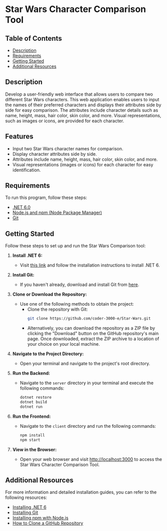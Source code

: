 # Star Wars Character Comparison Tool

## Table of Contents
- [Description](#description)
- [Requirements](#requirements)
- [Getting Started](#getting-started)
- [Additional Resources](#additional-resources)

## Description
Develop a user-friendly web interface that allows users to compare two different Star Wars characters. This web application enables users to input the names of their preferred characters and displays their attributes side by side for easy comparison. The attributes include character details such as name, height, mass, hair color, skin color, and more. Visual representations, such as images or icons, are provided for each character.

## Features

- Input two Star Wars character names for comparison.
- Display character attributes side by side.
- Attributes include name, height, mass, hair color, skin color, and more.
- Visual representations (images or icons) for each character for easy identification.

## Requirements
To run this program, follow these steps:

- [.NET 6.0](https://dotnet.microsoft.com/en-us/download/dotnet/6.0)
- [Node.js and npm (Node Package Manager)](https://docs.npmjs.com/downloading-and-installing-node-js-and-npm)
- [Git](https://git-scm.com/downloads)

## Getting Started
Follow these steps to set up and run the Star Wars Comparison tool:

1. **Install .NET 6:**
   - Visit [this link](https://dotnet.microsoft.com/en-us/download/dotnet/6.0) and follow the installation instructions to install .NET 6.

2. **Install Git:**
   - If you haven't already, download and install Git from [here](https://git-scm.com/downloads).

3. **Clone or Download the Repository:**
   - Use one of the following methods to obtain the project:
     - Clone the repository with Git:
       ```bash
       git clone https://github.com/coder-3000-e/Star-Wars.git
       ```
     - Alternatively, you can download the repository as a ZIP file by clicking the "Download" button on the GitHub repository's main page. Once downloaded, extract the ZIP archive to a location of your choice on your local machine.

4. **Navigate to the Project Directory:**
   - Open your terminal and navigate to the project's root directory.

5. **Run the Backend:**
   - Navigate to the `server` directory in your terminal and execute the following commands:
     ```bash
     dotnet restore
     dotnet build
     dotnet run
     ```

6. **Run the Frontend:**
   - Navigate to the `client` directory and run the following commands:
     ```bash
     npm install
     npm start
     ```

7. **View in the Browser:**
   - Open your web browser and visit [http://localhost:3000](http://localhost:3000) to access the
   Star Wars Character Comparison Tool.

## Additional Resources
For more information and detailed installation guides, you can refer to the following resources:

- [Installing .NET 6](https://dotnet.microsoft.com/en-us/download/dotnet/6.0)
- [Installing Git](https://git-scm.com/downloads)
- [Installing npm with Node.js](https://docs.npmjs.com/downloading-and-installing-node-js-and-npm)
- [How to Clone a GitHub Repository](https://docs.github.com/en/repositories/creating-and-managing-repositories/cloning-a-repository)
